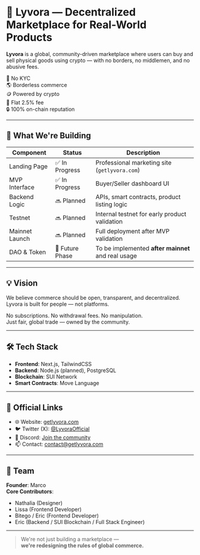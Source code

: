 # 🧬 Lyvora — Decentralized Marketplace for Real-World Products

**Lyvora** is a global, community-driven marketplace where users can buy and sell physical goods using crypto — with no borders, no middlemen, and no abusive fees.

🚫 No KYC  
🌎 Borderless commerce  
🪙 Powered by crypto  
💸 Flat 2.5% fee  
🔒 100% on-chain reputation

---

## 📌 What We're Building

| Component         | Status          | Description                                        |
|------------------|------------------|----------------------------------------------------|
| Landing Page     | ✅ In Progress    | Professional marketing site (`getlyvora.com`)      |
| MVP Interface    | ✅ In Progress    | Buyer/Seller dashboard UI                          |
| Backend Logic    | 🔜 Planned        | APIs, smart contracts, product listing logic       |
| Testnet          | 🔜 Planned        | Internal testnet for early product validation      |
| Mainnet Launch   | 🔜 Planned        | Full deployment after MVP validation               |
| DAO & Token      | 🚧 Future Phase   | To be implemented **after mainnet** and real usage |

---

## 💡 Vision

We believe commerce should be open, transparent, and decentralized.  
Lyvora is built for people — not platforms.

No subscriptions. No withdrawal fees. No manipulation.  
Just fair, global trade — owned by the community.

---

## 🛠️ Tech Stack

- **Frontend**: Next.js, TailwindCSS  
- **Backend**: Node.js (planned), PostgreSQL  
- **Blockchain**: SUI Network  
- **Smart Contracts**: Move Language

---

## 🔗 Official Links

- 🌐 Website: [getlyvora.com](https://getlyvora.com)  
- 🐦 Twitter (X): [@LyvoraOfficial](https://twitter.com/LyvoraOfficial)  
- 💬 Discord: [Join the community](https://discord.gg/jtnDYseC)  
- 📫 Contact: contact@getlyvora.com

---

## 👥 Team

**Founder**: Marco  
**Core Contributors**:  
- Nathalia (Designer)  
- Lissa (Frontend Developer)  
- Bitego / Eric (Frontend Developer)  
- Eric (Backend / SUI Blockchain / Full Stack Engineer)

<!-- Future contributors will be listed here -->

---

> We're not just building a marketplace —  
> **we're redesigning the rules of global commerce.**
